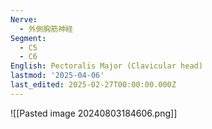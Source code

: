 ```yaml
---
Nerve:
  - 外側胸筋神経
Segment:
  - C5
  - C6
English: Pectoralis Major (Clavicular head)
lastmod: '2025-04-06'
last_edited: 2025-02-27T00:00:00.000Z
---
```


![[Pasted image 20240803184606.png]]
